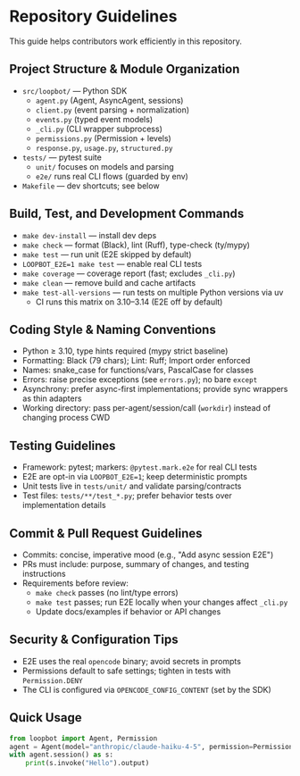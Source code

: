 # Repository Guidelines

This guide helps contributors work efficiently in this repository.

## Project Structure & Module Organization
- `src/loopbot/` — Python SDK
  - `agent.py` (Agent, AsyncAgent, sessions)
  - `client.py` (event parsing + normalization)
  - `events.py` (typed event models)
  - `_cli.py` (CLI wrapper subprocess)
  - `permissions.py` (Permission + levels)
  - `response.py`, `usage.py`, `structured.py`
- `tests/` — pytest suite
  - `unit/` focuses on models and parsing
  - `e2e/` runs real CLI flows (guarded by env)
- `Makefile` — dev shortcuts; see below

## Build, Test, and Development Commands
- `make dev-install` — install dev deps
- `make check` — format (Black), lint (Ruff), type-check (ty/mypy)
- `make test` — run unit (E2E skipped by default)
- `LOOPBOT_E2E=1 make test` — enable real CLI tests
- `make coverage` — coverage report (fast; excludes `_cli.py`)
- `make clean` — remove build and cache artifacts
- `make test-all-versions` — run tests on multiple Python versions via uv
  - CI runs this matrix on 3.10–3.14 (E2E off by default)

## Coding Style & Naming Conventions
- Python ≥ 3.10, type hints required (mypy strict baseline)
- Formatting: Black (79 chars); Lint: Ruff; Import order enforced
- Names: snake_case for functions/vars, PascalCase for classes
- Errors: raise precise exceptions (see `errors.py`); no bare `except`
- Asynchrony: prefer async-first implementations; provide sync wrappers as thin adapters
- Working directory: pass per-agent/session/call (`workdir`) instead of changing process CWD

## Testing Guidelines
- Framework: pytest; markers: `@pytest.mark.e2e` for real CLI tests
- E2E are opt-in via `LOOPBOT_E2E=1`; keep deterministic prompts
- Unit tests live in `tests/unit/` and validate parsing/contracts
- Test files: `tests/**/test_*.py`; prefer behavior tests over implementation details

## Commit & Pull Request Guidelines
- Commits: concise, imperative mood (e.g., "Add async session E2E")
- PRs must include: purpose, summary of changes, and testing instructions
- Requirements before review:
  - `make check` passes (no lint/type errors)
  - `make test` passes; run E2E locally when your changes affect `_cli.py`
  - Update docs/examples if behavior or API changes

## Security & Configuration Tips
- E2E uses the real `opencode` binary; avoid secrets in prompts
- Permissions default to safe settings; tighten in tests with `Permission.DENY`
- The CLI is configured via `OPENCODE_CONFIG_CONTENT` (set by the SDK)

## Quick Usage
```python
from loopbot import Agent, Permission
agent = Agent(model="anthropic/claude-haiku-4-5", permission=Permission(bash=Permission.DENY))
with agent.session() as s:
    print(s.invoke("Hello").output)
```
